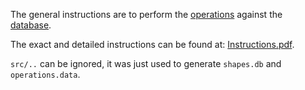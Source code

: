 The general instructions are to perform the [operations](operations.data) against the [database](shapes.db).

The exact and detailed instructions can be found at: [Instructions.pdf](Instruction.pdf).

`src/..` can be ignored, it was just used to generate `shapes.db` and `operations.data`.